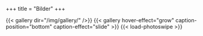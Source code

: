 +++
title = "Bilder"
+++

{{< gallery dir="/img/gallery/" />}}
{{< gallery hover-effect="grow" caption-position="bottom" caption-effect="slide" >}}
{{< load-photoswipe >}}
